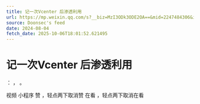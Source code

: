 ```yaml
---
title: 记一次Vcenter 后渗透利用
url: https://mp.weixin.qq.com/s?__biz=MzI3ODk3ODE2OA==&mid=2247484306&idx=1&sn=5ed2588333e53d520317cf21953e29c0
source: Doonsec's feed
date: 2024-08-04
fetch_date: 2025-10-06T18:01:52.621495
---
```


# 记一次Vcenter 后渗透利用

：
，
。

视频
小程序
赞
，轻点两下取消赞
在看
，轻点两下取消在看